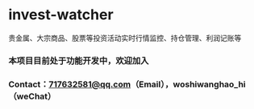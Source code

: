# invest-watcher
 贵金属、大宗商品、股票等投资活动实时行情监控、持仓管理、利润记账等
### 本项目目前处于功能开发中，欢迎加入
### Contact：717632581@qq.com（Email），woshiwanghao_hi（weChat）
